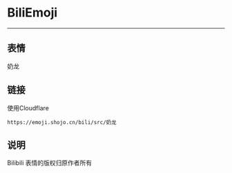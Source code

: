 # BiliEmoji
---
## 表情
奶龙
## 链接
使用Cloudflare
```
https://emoji.shojo.cn/bili/src/奶龙
```
## 说明
Bilibili 表情的版权归原作者所有
